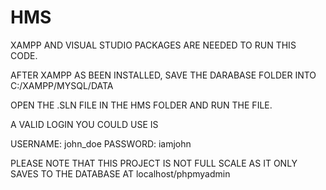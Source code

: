 # HMS

XAMPP AND VISUAL STUDIO PACKAGES ARE NEEDED TO RUN THIS CODE.

AFTER XAMPP AS BEEN INSTALLED, SAVE THE DARABASE FOLDER INTO C:/XAMPP/MYSQL/DATA

OPEN THE .SLN FILE IN THE HMS FOLDER AND RUN THE FILE.

A VALID LOGIN YOU COULD USE IS 

USERNAME: john_doe
PASSWORD: iamjohn

PLEASE NOTE THAT THIS PROJECT IS NOT FULL SCALE AS IT ONLY SAVES TO THE DATABASE AT localhost/phpmyadmin
